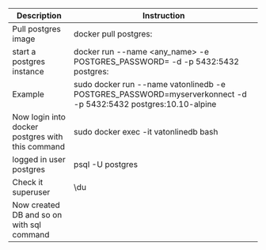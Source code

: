 | Description | Instruction |
|-------------|-------------|
| Pull postgres image | docker pull postgres:<version> |
| start a postgres instance | docker run --name <any_name> -e POSTGRES_PASSWORD=<password> -d -p 5432:5432 postgres:<version> |
| Example | sudo docker run --name vatonlinedb  -e POSTGRES_PASSWORD=myserverkonnect -d -p 5432:5432 postgres:10.10-alpine |
| Now login into docker postgres with this command | sudo docker exec -it vatonlinedb bash |
| logged in user postgres | psql -U postgres |
| Check it superuser | \du |
| Now created DB and so on with sql command |
